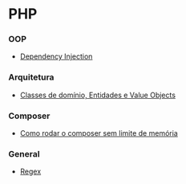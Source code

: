 # PHP

### OOP
- [Dependency Injection](./topics/di.md)

### Arquitetura
- [Classes de domínio, Entidades e Value Objects](./topics/arq-entidades.md)

### Composer
- [Como rodar o composer sem limite de memória](./topics/php-composersemlimite.md)

### General
- [Regex](./topics/php-regex.md)